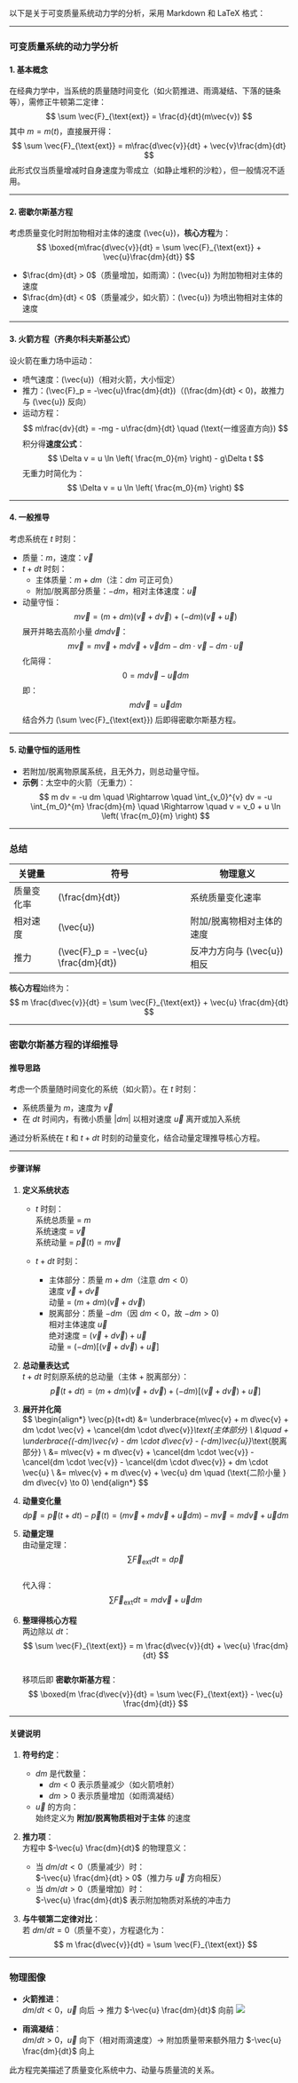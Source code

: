 以下是关于可变质量系统动力学的分析，采用 Markdown 和 LaTeX 格式：

---

### 可变质量系统的动力学分析

#### 1. **基本概念**
在经典力学中，当系统的质量随时间变化（如火箭推进、雨滴凝结、下落的链条等），需修正牛顿第二定律：
$$
\sum \vec{F}_{\text{ext}} = \frac{d}{dt}(m\vec{v})
$$
其中 $m = m(t)$，直接展开得：
$$
\sum \vec{F}_{\text{ext}} = m\frac{d\vec{v}}{dt} + \vec{v}\frac{dm}{dt}
$$
此形式仅当质量增减时自身速度为零成立（如静止堆积的沙粒），但一般情况不适用。

---

#### 2. **密歇尔斯基方程**
考虑质量变化时附加物相对主体的速度 \(\vec{u}\)，**核心方程**为：
$$
\boxed{m\frac{d\vec{v}}{dt} = \sum \vec{F}_{\text{ext}} + \vec{u}\frac{dm}{dt}}
$$
- $\frac{dm}{dt} > 0$（质量增加，如雨滴）：\(\vec{u}\) 为附加物相对主体的速度  
- $\frac{dm}{dt} < 0$（质量减少，如火箭）：\(\vec{u}\) 为喷出物相对主体的速度  

---

#### 3. **火箭方程（齐奥尔科夫斯基公式）**
设火箭在重力场中运动：
- 喷气速度：\(\vec{u}\)（相对火箭，大小恒定）
- 推力：\(\vec{F}_p = -\vec{u}\frac{dm}{dt}\)（\(\frac{dm}{dt} < 0\)，故推力与 \(\vec{u}\) 反向）
- 运动方程：
  $$
  m\frac{dv}{dt} = -mg - u\frac{dm}{dt} \quad (\text{一维竖直方向})
  $$
  积分得**速度公式**：
  $$
  \Delta v = u \ln \left( \frac{m_0}{m} \right) - g\Delta t
  $$
  无重力时简化为：
  $$
  \Delta v = u \ln \left( \frac{m_0}{m} \right)
  $$

---

#### 4. **一般推导**
考虑系统在 $t$ 时刻：
- 质量：$m$，速度：$\vec{v}$
- $t + dt$ 时刻：
  - 主体质量：$m + dm$（注：$dm$ 可正可负）
  - 附加/脱离部分质量：$-dm$，相对主体速度：$\vec{u}$
- 动量守恒：
  $$
  m\vec{v} = (m + dm)(\vec{v} + d\vec{v}) + (-dm)(\vec{v} + \vec{u})
  $$
  展开并略去高阶小量 $dm  d\vec{v}$：
  $$
  m\vec{v} = m\vec{v} + m d\vec{v} + \vec{v} dm - dm \cdot \vec{v} - dm \cdot \vec{u}
  $$
  化简得：
  $$
  0 = m d\vec{v} - \vec{u} dm
  $$
  即：
  $$
  m d\vec{v} = \vec{u} dm
  $$
  结合外力 \(\sum \vec{F}_{\text{ext}}\) 后即得密歇尔斯基方程。

---

#### 5. **动量守恒的适用性**
- 若附加/脱离物原属系统，且无外力，则总动量守恒。
- **示例**：太空中的火箭（无重力）：
  $$
  m dv = -u  dm \quad \Rightarrow \quad \int_{v_0}^{v} dv = -u \int_{m_0}^{m} \frac{dm}{m} \quad \Rightarrow \quad v = v_0 + u \ln \left( \frac{m_0}{m} \right)
  $$

---

### 总结
| **关键量**       | **符号**   | **物理意义**                     |
|------------------|------------|----------------------------------|
| 质量变化率       | \(\frac{dm}{dt}\) | 系统质量变化速率                |
| 相对速度         | \(\vec{u}\)    | 附加/脱离物相对主体的速度        |
| 推力             | \(\vec{F}_p = -\vec{u} \frac{dm}{dt}\) | 反冲力方向与 \(\vec{u}\) 相反 |

**核心方程**始终为：
$$
m \frac{d\vec{v}}{dt} = \sum \vec{F}_{\text{ext}} + \vec{u} \frac{dm}{dt}
$$



---------------------


### 密歇尔斯基方程的详细推导

#### 推导思路
考虑一个质量随时间变化的系统（如火箭）。在 $t$ 时刻：
- 系统质量为 $m$，速度为 $\vec{v}$
- 在 $dt$ 时间内，有微小质量 $|dm|$ 以相对速度 $\vec{u}$ 离开或加入系统

通过分析系统在 $t$ 和 $t+dt$ 时刻的动量变化，结合动量定理推导核心方程。

---

#### 步骤详解

1. **定义系统状态**  
   - $t$ 时刻：  
     系统总质量 = $m$  
     系统速度 = $\vec{v}$  
     系统动量 = $\vec{p}(t) = m\vec{v}$

   - $t+dt$ 时刻：  
     - 主体部分：质量 $m + dm$（注意 $dm < 0$）  
       速度 $\vec{v} + d\vec{v}$  
       动量 = $(m + dm)(\vec{v} + d\vec{v})$  
     - 脱离部分：质量 $-dm$（因 $dm < 0$，故 $-dm > 0$)  
       相对主体速度 $\vec{u}$  
       绝对速度 = $(\vec{v} + d\vec{v}) + \vec{u}$  
       动量 = $(-dm) \left[ (\vec{v} + d\vec{v}) + \vec{u} \right]$

2. **总动量表达式**  
   $t+dt$ 时刻原系统的总动量（主体 + 脱离部分）：  
   $$
   \vec{p}(t+dt) = (m + dm)(\vec{v} + d\vec{v}) + (-dm)\left[ (\vec{v} + d\vec{v}) + \vec{u} \right]
   $$

3. **展开并化简**  
   $$
   \begin{align*}
   \vec{p}(t+dt) &= \underbrace{m\vec{v} + m d\vec{v} + dm \cdot \vec{v} + \cancel{dm \cdot d\vec{v}}_\text{主体部分} \\
   &\quad + \underbrace{(-dm)\vec{v} - dm \cdot d\vec{v} - (-dm)\vec{u}}_\text{脱离部分} \\
   &= m\vec{v} + m d\vec{v} + \cancel{dm \cdot \vec{v}} - \cancel{dm \cdot \vec{v}} - \cancel{dm \cdot d\vec{v}} + dm \cdot \vec{u} \\
   &= m\vec{v} + m d\vec{v} + \vec{u}  dm \quad (\text{二阶小量 } dm  d\vec{v} \to 0)
   \end{align*}
   $$

4. **动量变化量**  
   $$
   d\vec{p} = \vec{p}(t+dt) - \vec{p}(t) = (m\vec{v} + m d\vec{v} + \vec{u}  dm) - m\vec{v} = m d\vec{v} + \vec{u}  dm
   $$

5. **动量定理**  
   由动量定理：  
   $$
   \sum \vec{F}_{\text{ext}}  dt = d\vec{p}
   $$  
   代入得：  
   $$
   \sum \vec{F}_{\text{ext}}  dt = m d\vec{v} + \vec{u}  dm
   $$

6. **整理得核心方程**  
   两边除以 $dt$：  
   $$
   \sum \vec{F}_{\text{ext}} = m \frac{d\vec{v}}{dt} + \vec{u} \frac{dm}{dt}
   $$  
   移项后即 **密歇尔斯基方程**：  
   $$
   \boxed{m \frac{d\vec{v}}{dt} = \sum \vec{F}_{\text{ext}} - \vec{u} \frac{dm}{dt}}
   $$

---

#### 关键说明
1. **符号约定**：
   - $dm$ 是代数量：  
     - $dm < 0$ 表示质量减少（如火箭喷射）  
     - $dm > 0$ 表示质量增加（如雨滴凝结）
   - $\vec{u}$ 的方向：  
     始终定义为 **附加/脱离物质相对于主体** 的速度

2. **推力项**：  
   方程中 $-\vec{u} \frac{dm}{dt}$ 的物理意义：
   - 当 $dm/dt < 0$（质量减少）时：  
     $-\vec{u} \frac{dm}{dt} > 0$（推力与 $\vec{u}$ 方向相反）
   - 当 $dm/dt > 0$（质量增加）时：  
     $-\vec{u} \frac{dm}{dt}$ 表示附加物质对系统的冲击力

3. **与牛顿第二定律对比**：  
   若 $dm/dt = 0$（质量不变），方程退化为：  
   $$
   m \frac{d\vec{v}}{dt} = \sum \vec{F}_{\text{ext}}
   $$

---

### 物理图像
- **火箭推进**：  
  $dm/dt < 0$，$\vec{u}$ 向后 → 推力 $-\vec{u} \frac{dm}{dt}$ 向前
  ![](https://www.grc.nasa.gov/www/k-12/rocket/images/thrsteq.gif)

- **雨滴凝结**：  
  $dm/dt > 0$，$\vec{u}$ 向下（相对雨滴速度）→ 附加质量带来额外阻力 $-\vec{u} \frac{dm}{dt}$ 向上

此方程完美描述了质量变化系统中力、动量与质量流的关系。